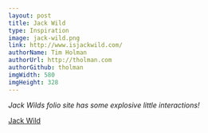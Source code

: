 ```yaml
---
layout: post
title: Jack Wild
type: Inspiration
image: jack-wild.png
link: http://www.isjackwild.com/
authorName: Tim Holman
authorUrl: http://tholman.com
authorGithub: tholman
imgWidth: 580
imgHeight: 328
---
```


_Jack Wilds folio site has some explosive little interactions!_

[Jack Wild](http://www.isjackwild.com/)
